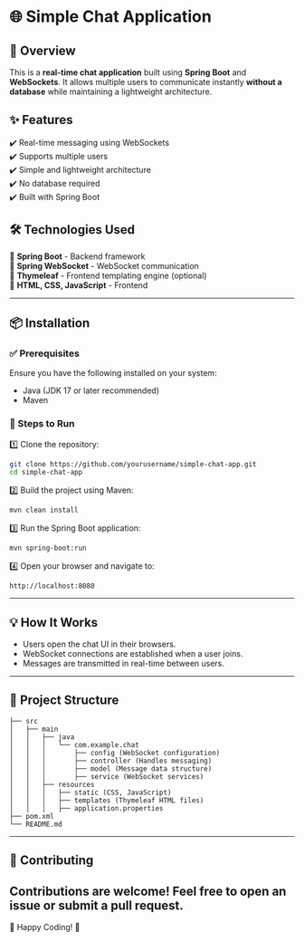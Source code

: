 # 🌐 Simple Chat Application

## 🚀 Overview
This is a **real-time chat application** built using **Spring Boot** and **WebSockets**. It allows multiple users to communicate instantly **without a database** while maintaining a lightweight architecture.

## ✨ Features
✔️ Real-time messaging using WebSockets  
✔️ Supports multiple users  
✔️ Simple and lightweight architecture  
✔️ No database required  
✔️ Built with Spring Boot  

## 🛠️ Technologies Used
🔹 **Spring Boot** - Backend framework  
🔹 **Spring WebSocket** - WebSocket communication  
🔹 **Thymeleaf** - Frontend templating engine (optional)  
🔹 **HTML, CSS, JavaScript** - Frontend  

---

## 📦 Installation
### ✅ Prerequisites
Ensure you have the following installed on your system:
- Java (JDK 17 or later recommended)
- Maven

### 📌 Steps to Run
1️⃣ Clone the repository:
   ```sh
   git clone https://github.com/yourusername/simple-chat-app.git
   cd simple-chat-app
   ```
2️⃣ Build the project using Maven:
   ```sh
   mvn clean install
   ```
3️⃣ Run the Spring Boot application:
   ```sh
   mvn spring-boot:run
   ```
4️⃣ Open your browser and navigate to:
   ```
   http://localhost:8080
   ```

---

## 💡 How It Works
- Users open the chat UI in their browsers.
- WebSocket connections are established when a user joins.
- Messages are transmitted in real-time between users.

---

## 📂 Project Structure
```
├── src
│   ├── main
│   │   ├── java
│   │   │   └── com.example.chat
│   │   │       ├── config (WebSocket configuration)
│   │   │       ├── controller (Handles messaging)
│   │   │       ├── model (Message data structure)
│   │   │       ├── service (WebSocket services)
│   │   ├── resources
│   │   │   ├── static (CSS, JavaScript)
│   │   │   ├── templates (Thymeleaf HTML files)
│   │   │   ├── application.properties
├── pom.xml
└── README.md
```

---

## 🤝 Contributing
Contributions are welcome! Feel free to **open an issue** or **submit a pull request**.  
---
🚀 Happy Coding! 🎉

